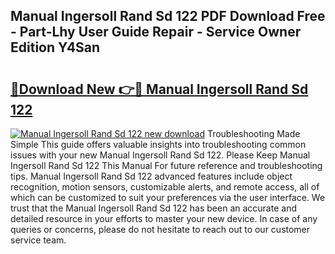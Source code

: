 ## Manual Ingersoll Rand Sd 122 PDF Download Free - Part-Lhy User Guide Repair - Service Owner Edition Y4San

# <h2><a href="http://bc84105.oget.top/?id=Manual+Ingersoll+Rand+Sd+122">🔗Download New 👉🔴 Manual Ingersoll Rand Sd 122</a></h2>

[![Manual Ingersoll Rand Sd 122 new download](https://i.imgur.com/5g1atiW.png)](http://bc84105.oget.top/?id=Manual+Ingersoll+Rand+Sd+122)
Troubleshooting Made Simple This guide offers valuable insights into troubleshooting common issues with your new Manual Ingersoll Rand Sd 122. Please Keep Manual Ingersoll Rand Sd 122 This Manual For future reference and troubleshooting tips. Manual Ingersoll Rand Sd 122 advanced features include object recognition, motion sensors, customizable alerts, and remote access, all of which can be customized to suit your preferences via the user interface. We trust that the Manual Ingersoll Rand Sd 122 has been an accurate and detailed resource in your efforts to master your new device. In case of any queries or concerns, please do not hesitate to reach out to our customer service team.
